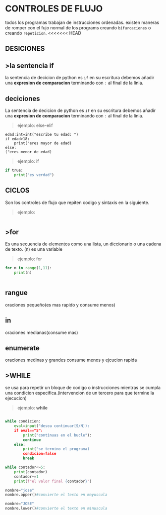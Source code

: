 # CONTROLES DE FLUJO
todos los programas trabajan de instrucciones ordenadas.
existen maneras de romper con el fujo normal de los programs creando  `bifurcaciones` o creando `repeticion`.
<<<<<<< HEAD
## DESICIONES
## >la sentencia if
la sentencia de decicion de python es `if` en su escritura debemos añadir una **expresion de comparacion** terminando con `:` al final de la linia.

## deciciones
La sentencia de decicion de python es `if` en su escritura debemos añadir una **expresion de comparacion** terminando con `:` al final de la linia.

> ejemplo:
else-elif
```
edad:int=int("escribe tu edad: ")
if edad>18:
    print("eres mayor de edad)
else:
("eres menor de edad)
```
>ejemplo:
if
```python
if true:
    print("es verdad") 
```


## CICLOS
Son los controles de flujo que repiten codigo y sintaxis en la siguiente.
> ejemplo:
```python
```
## >for
Es una secuencia de elementos como una lista, un diccionario o una cadena de texto.
(n) es una variable
> ejemplo: for
```python
for n in range(1,11):
    print(n)
    
```
## rangue
oraciones pequeño(es mas rapido y consume menos)
## in
oraciones medianas(consume mas)
## enumerate
oraciones medinas y grandes consume menos y ejcucion  rapida

## >WHILE
se usa para repetir un bloque de codigo o instrucciones mientras se cumpla una condicion especifica.(intervencion de un tercero para que termine la ejecucion)
>ejemplo: **while**
```python

while condicion:
    eval=input("desea continuar[S/N]):
    if eval=="S":
        print("continuas en el bucle"):
        continue
    else:
        print("se termino el programa)
        condicion=false
        break
```             
```python
while contador<=5:
    print(contador)
    contador+=1
    print(f"el valor final {contador}")
```
```python
nombre="jose"
nombre.opper()#convierte el texto en mayuscula

nombre="JOSE"
nombre.lower()#convierte el texto en minuscula
```